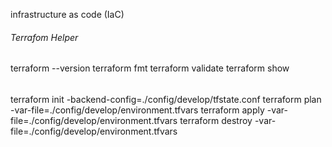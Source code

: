 infrastructure as code (IaC)

###### Terrafom Helper

terraform --version
terraform fmt
terraform validate
terraform show

######

terraform init -backend-config=./config/develop/tfstate.conf
terraform plan -var-file=./config/develop/environment.tfvars
terraform apply -var-file=./config/develop/environment.tfvars
terraform destroy -var-file=./config/develop/environment.tfvars

